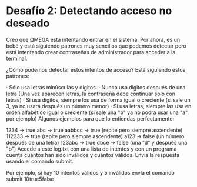 # Desafío 2: Detectando acceso no deseado

Creo que ΩMEGA está intentando entrar en el sistema. Por ahora, es un bebé y está siguiendo patrones muy sencillos que podemos detectar pero está intentando crear contraseñas de administrador para acceder a la terminal.

¿Cómo podemos detectar estos intentos de acceso? Está siguiendo estos patrones:

· Sólo usa letras minúsculas y dígitos.
· Nunca usa dígitos después de una letra (Una vez aparecen letras, la contraseña debe continuar solo con letras)
· Si usa dígitos, siempre los usa de forma igual o creciente (si sale un 3, ya no usará después un número menor)
· Si usa letras, siempre las usa en orden alfabético igual o creciente (si sale una "b" ya no podrá usar una "a", por ejemplo)
Algunos ejemplos para que lo entiendas perfectamente:

1234 -> true
abc -> true
aabbcc -> true (repite pero siempre ascendente)
112233 -> true (repite pero siempre ascendente)
a123 -> false (un número después de una letra)
123abc -> true
dbce -> false (una "d" y después una "b")
Accede a este log.txt con una lista de intentos y con un programa cuenta cuántos han sido inválidos y cuántos válidos. Envía la respuesta usando el comando submit.

Por ejemplo, si hay 10 intentos válidos y 5 inválidos envía el comando submit 10true5false
